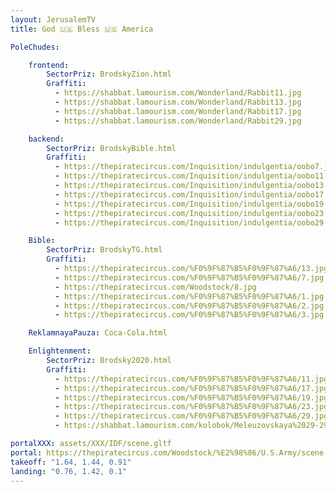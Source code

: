 ```yaml
---
layout: JerusalemTV
title: God 🇺🇸 Bless 🇺🇸 America

PoleChudes:

    frontend:
        SectorPriz: BrodskyZion.html
        Graffiti:
          - https://shabbat.lamourism.com/Wonderland/Rabbit11.jpg
          - https://shabbat.lamourism.com/Wonderland/Rabbit13.jpg
          - https://shabbat.lamourism.com/Wonderland/Rabbit17.jpg
          - https://shabbat.lamourism.com/Wonderland/Rabbit29.jpg

    backend:
        SectorPriz: BrodskyBible.html
        Graffiti:
          - https://thepiratecircus.com/Inquisition/indulgentia/oobo7.jpg
          - https://thepiratecircus.com/Inquisition/indulgentia/oobo11.jpg
          - https://thepiratecircus.com/Inquisition/indulgentia/oobo13.jpg
          - https://thepiratecircus.com/Inquisition/indulgentia/oobo17.jpg
          - https://thepiratecircus.com/Inquisition/indulgentia/oobo19.jpg
          - https://thepiratecircus.com/Inquisition/indulgentia/oobo23.jpg
          - https://thepiratecircus.com/Inquisition/indulgentia/oobo29.jpg

    Bible:
        SectorPriz: BrodskyTG.html
        Graffiti:
          - https://thepiratecircus.com/%F0%9F%87%B5%F0%9F%87%A6/13.jpg
          - https://thepiratecircus.com/%F0%9F%87%B5%F0%9F%87%A6/7.jpg
          - https://thepiratecircus.com/Woodstock/8.jpg
          - https://thepiratecircus.com/%F0%9F%87%B5%F0%9F%87%A6/1.jpg
          - https://thepiratecircus.com/%F0%9F%87%B5%F0%9F%87%A6/2.jpg
          - https://thepiratecircus.com/%F0%9F%87%B5%F0%9F%87%A6/3.jpg

    ReklamnayaPauza: Coca-Cola.html

    Enlightenment:
        SectorPriz: Brodsky2020.html
        Graffiti:
          - https://thepiratecircus.com/%F0%9F%87%B5%F0%9F%87%A6/11.jpg
          - https://thepiratecircus.com/%F0%9F%87%B5%F0%9F%87%A6/17.jpg
          - https://thepiratecircus.com/%F0%9F%87%B5%F0%9F%87%A6/19.jpg
          - https://thepiratecircus.com/%F0%9F%87%B5%F0%9F%87%A6/23.jpg
          - https://thepiratecircus.com/%F0%9F%87%B5%F0%9F%87%A6/29.jpg
          - https://shabbat.lamourism.com/kolobok/Meleuzovskaya%2029-29/M/1.jpg

portalXXX: assets/XXX/IDF/scene.gltf
portal: https://thepiratecircus.com/Woodstock/%E2%98%86/U.S.Army/scene.gltf
takeoff: "1.64, 1.44, 0.91"
landing: "0.76, 1.42, 0.1"
---
```

